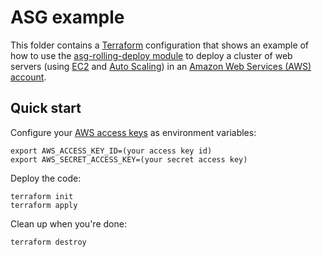 # ASG example

This folder contains a [Terraform](https://www.terraform.io/) configuration that shows an example of how to
use the [asg-rolling-deploy module](../../modules/cluster/asg-rolling-deploy) to deploy a cluster of web servers
(using [EC2](https://aws.amazon.com/ec2/) and [Auto Scaling](https://aws.amazon.com/autoscaling/)) in an
[Amazon Web Services (AWS) account](http://aws.amazon.com/).

## Quick start

Configure your [AWS access 
keys](http://docs.aws.amazon.com/general/latest/gr/aws-sec-cred-types.html#access-keys-and-secret-access-keys) as 
environment variables:

```
export AWS_ACCESS_KEY_ID=(your access key id)
export AWS_SECRET_ACCESS_KEY=(your secret access key)
```

Deploy the code:

```
terraform init
terraform apply
```

Clean up when you're done:

```
terraform destroy
```
